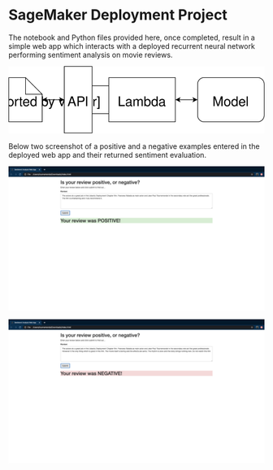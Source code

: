 # SageMaker Deployment Project

The notebook and Python files provided here, once completed, result in a simple web app which interacts with a deployed recurrent neural network performing sentiment analysis on movie reviews. 

![Solution schema](https://github.com/MaxSinclair/AWS-sagemaker-deployment-sentiment-analysis/blob/master/Web%20App%20Diagram.svg)

Below two screenshot of a positive and a negative examples entered in the deployed web app and their returned sentiment evaluation. 

![Positive Review](https://github.com/MaxSinclair/AWS-sagemaker-deployment-sentiment-analysis/blob/master/examples%20/positive%20review.png)

![Negative Review](https://github.com/MaxSinclair/AWS-sagemaker-deployment-sentiment-analysis/blob/master/examples%20/negative%20review.png)

